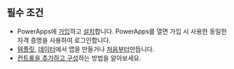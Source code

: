 ## <a name="prerequisites"></a>필수 조건
* PowerApps에 [가입](../signup-for-powerapps.md)하고 [설치](http://aka.ms/powerappsinstall)합니다. PowerApps를 열면 가입 시 사용한 동일한 자격 증명을 사용하여 로그인합니다.
* [템플릿](../get-started-test-drive.md), [데이터](../get-started-create-from-data.md)에서 앱을 만들거나 [처음부터](../get-started-create-from-blank.md)만듭니다.
* [컨트롤을 추가하고 구성](../add-configure-controls.md)하는 방법을 알아보세요.

